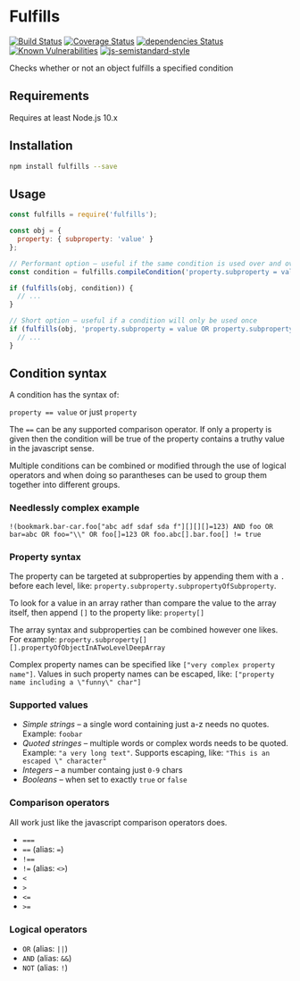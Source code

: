 # Fulfills

[![Build Status](https://travis-ci.com/voxpelli/node-fulfills.svg?branch=master)](https://travis-ci.com/voxpelli/node-fulfills)
[![Coverage Status](https://coveralls.io/repos/voxpelli/node-fulfills/badge.svg)](https://coveralls.io/r/voxpelli/node-fulfills)
[![dependencies Status](https://david-dm.org/voxpelli/node-fulfills/status.svg)](https://david-dm.org/voxpelli/node-fulfills)
[![Known Vulnerabilities](https://snyk.io/test/github/voxpelli/node-fulfills/badge.svg?targetFile=package.json)](https://snyk.io/test/github/voxpelli/node-fulfills?targetFile=package.json)
[![js-semistandard-style](https://img.shields.io/badge/code%20style-semistandard-brightgreen.svg?style=flat)](https://github.com/Flet/semistandard)

Checks whether or not an object fulfills a specified condition

## Requirements

Requires at least Node.js 10.x

## Installation

```bash
npm install fulfills --save
```

## Usage

```javascript
const fulfills = require('fulfills');

const obj = {
  property: { subproperty: 'value' }
};

// Performant option – useful if the same condition is used over and over again
const condition = fulfills.compileCondition('property.subproperty = value OR property.subproperty = 123');

if (fulfills(obj, condition)) {
  // ...
}

// Short option – useful if a condition will only be used once
if (fulfills(obj, 'property.subproperty = value OR property.subproperty = 123')) {
  // ...
}
```

## Condition syntax

A condition has the syntax of:

`property == value` or just `property`

The `==` can be any supported comparison operator. If only a property is given then the condition will be true of the property contains a truthy value in the javascript sense.

Multiple conditions can be combined or modified through the use of logical operators and when doing so parantheses can be used to group them together into different groups.

### Needlessly complex example

`!(bookmark.bar-car.foo["abc adf sdaf sda f"][][][]=123) AND foo OR bar=abc OR foo="\\" OR foo[]=123 OR foo.abc[].bar.foo[] != true`

### Property syntax

The property can be targeted at subproperties by appending them with a `.` before each level, like: `property.subproperty.subpropertyOfSubproperty`.

To look for a value in an array rather than compare the value to the array itself, then append `[]` to the property like: `property[]`

The array syntax and subproperties can be combined however one likes. For example: `property.subproperty[][].propertyOfObjectInATwoLevelDeepArray`

Complex property names can be specified like `["very complex property name"]`. Values in such property names can be escaped, like: `["property name including a \"funny\" char"]`

### Supported values

* *Simple strings* – a single word containing just a-z needs no quotes. Example: `foobar`
* *Quoted stringes* – multiple words or complex words needs to be quoted. Example: `"a very long text"`. Supports escaping, like: `"This is an escaped \" character"`
* *Integers* – a number containg just `0-9` chars
* *Booleans* – when set to exactly `true` or `false`

### Comparison operators

All work just like the javascript comparison operators does.

* `===`
* `==` (alias: `=`)
* `!==`
* `!=` (alias: `<>`)
* `<`
* `>`
* `<=`
* `>=`

### Logical operators

* `OR` (alias: `||`)
* `AND` (alias: `&&`)
* `NOT` (alias: `!`)
